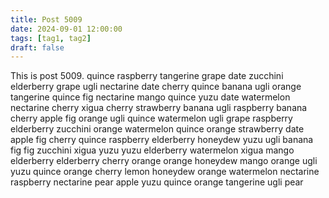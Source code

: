 ```yaml
---
title: Post 5009
date: 2024-09-01 12:00:00
tags: [tag1, tag2]
draft: false
---
```

This is post 5009.
quince
raspberry
tangerine
grape
date
zucchini
elderberry
grape
ugli
nectarine
date
cherry
quince
banana
ugli
orange
tangerine
quince
fig
nectarine
mango
quince
yuzu
date
watermelon
nectarine
cherry
xigua
cherry
strawberry
banana
ugli
raspberry
banana
cherry
apple
fig
orange
ugli
quince
watermelon
ugli
grape
raspberry
elderberry
zucchini
orange
watermelon
quince
orange
strawberry
date
apple
fig
cherry
quince
raspberry
elderberry
honeydew
yuzu
ugli
banana
fig
fig
zucchini
xigua
yuzu
yuzu
elderberry
watermelon
xigua
mango
elderberry
elderberry
cherry
orange
orange
honeydew
mango
orange
ugli
yuzu
quince
orange
cherry
lemon
honeydew
orange
watermelon
nectarine
raspberry
nectarine
pear
apple
yuzu
quince
orange
tangerine
ugli
pear
